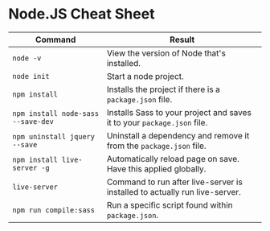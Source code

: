 # Node.JS Cheat Sheet

Command | Result
------- | ------
`node -v` | View the version of Node that's installed.
`node init` | Start a node project.
`npm install` | Installs the project if there is a `package.json` file.
`npm install node-sass --save-dev` | Installs Sass to your project and saves it to your `package.json` file.
`npm uninstall jquery --save` | Uninstall a dependency and remove it from the `package.json` file.
`npm install live-server -g` | Automatically reload page on save. Have this applied globally.
`live-server` | Command to run after live-server is installed to actually run live-server.
`npm run compile:sass` | Run a specific script found within `package.json`.

